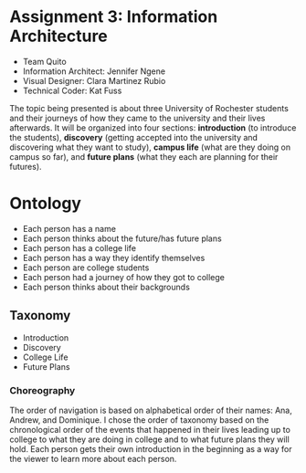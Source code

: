 # Assignment 3: Information Architecture
- Team Quito
- Information Architect: Jennifer Ngene
- Visual Designer: Clara Martinez Rubio
- Technical Coder: Kat Fuss

The topic being presented is about three University of Rochester students and their journeys of how they came to the university and their lives afterwards. It will be organized into four sections: **introduction** (to introduce the students), **discovery** (getting accepted into the university and discovering what they want to study), **campus life** (what are they doing on campus so far), and **future plans** (what they each are planning for their futures).

# Ontology
- Each person has a name
- Each person thinks about the future/has future plans
- Each person has a college life
- Each person has a way they identify themselves
- Each person are college students
- Each person had a journey of how they got to college
- Each person thinks about their backgrounds

## Taxonomy
- Introduction
- Discovery
- College Life
- Future Plans

### Choreography
The order of navigation is based on alphabetical order of their names: Ana, Andrew, and Dominique. I chose the order of taxonomy based on the chronological order of the events that happened in their lives leading up to college to what they are doing in college and to what future plans they will hold. Each person gets their own introduction in the beginning as a way for the viewer to learn more about each person.